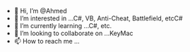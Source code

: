 - 👋 Hi, I’m @Ahmed
- 👀 I’m interested in ...C#, VB, Anti-Cheat, Battlefield, etcC#
- 🌱 I’m currently learning ...C#, etc.
- 💞️ I’m looking to collaborate on ...KeyMac
- 📫 How to reach me ...

<!---
AhmedCMGT/AhmedCMGT is a ✨ special ✨ repository because its `README.md` (this file) appears on your GitHub profile.
You can click the Preview link to take a look at your changes.
--->
